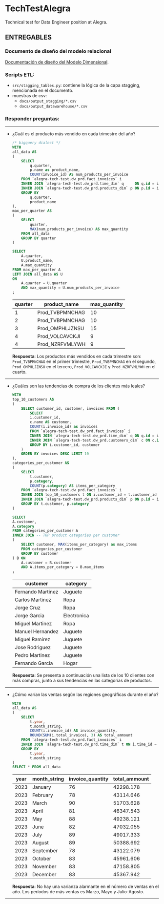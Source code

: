 # TechTestAlegra
Technical test for Data Engineer position at Alegra.

## ENTREGABLES
### Documento de diseño del modelo relacional
[Documentación de diseño del Modelo Dimensional](https://docs.google.com/document/d/1xN2t9K9dk5b721JqX1mwrwtG0MGDUqq2D4DK0ZH4rYI/edit?usp=sharing).
 
### Scripts ETL:
 - `src/stagging_tables.py`: contiene la lógica de la capa stagging, mencionada en el documento.
 - muestras de csv: 
    - `docs/output_stagging/*.csv`
    - `docs/output_datawarehouse/*.csv`

### Responder preguntas:
-----
+ ¿Cuál es el producto más vendido en cada trimestre del año?
    ```sql
    /* bigquery dialect */
    WITH
    all_data AS 
    (
        SELECT
            q.quarter,
            p.name as product_name,
            COUNT(invoice_id) AS num_products_per_invoice
        FROM `alegra-tech-test.dw_prd.fact_invoices` i
        INNER JOIN `alegra-tech-test.dw_prd.time_dim` q     ON q.id = i.time_id
        INNER JOIN `alegra-tech-test.dw_prd.products_dim` p ON p.id = i.product_id
        GROUP BY
            q.quarter,
            product_name
    ),
    max_per_quarter AS 
    (
        SELECT
            quarter,
            MAX(num_products_per_invoice) AS max_quantity
        FROM all_data
        GROUP BY quarter
    )

    SELECT
        A.quarter,
        U.product_name,
        A.max_quantity
    FROM max_per_quarter A
    LEFT JOIN all_data AS U
    ON
        A.quarter = U.quarter 
        AND max_quantity = U.num_products_per_invoice
    ;
    ```
    |quarter	| product_name      |	max_quantity    |
    |-----------|-------------------|-------------------|
    |       1	|  Prod_TVBPMNCHAG  |	            10  |
    |       2	|  Prod_TVBPMNCHAG  |	            10  |
    |       3	|  Prod_OMPHLJZNSU  |	            15  |
    |       4	|  Prod_VOLCAVCKJI  |	            9   |
    |       4	|  Prod_NZRFVMLYWH  |	            9   |

    **Respuesta**: Los productos más vendidos en cada trimestre son: `Prod_TVBPMNCHAG` en el primer trimestre, `Prod_TVBPMNCHAG` en el segundo, `Prod_OMPHLJZNSU` en el tercero, `Prod_VOLCAVCKJI` y `Prod_NZRFVMLYWH` en el cuarto.

-----
+ ¿Cuáles son las tendencias de compra de los clientes más leales?
    ```sql
    WITH
    top_10_customers AS 
    (
        SELECT customer_id, customer, invoices FROM (
            SELECT
            i.customer_id,
            c.name AS customer,
            COUNT(i.invoice_id) as invoices
            FROM `alegra-tech-test.dw_prd.fact_invoices` i
            INNER JOIN `alegra-tech-test.dw_prd.time_dim` q ON q.id = i.time_id
            INNER JOIN `alegra-tech-test.dw_prd.customers_dim` c ON c.id = i.customer_id
            GROUP BY i.customer_id, customer
        )
        ORDER BY invoices DESC LIMIT 10
    ),
    categories_per_customer AS
    (
        SELECT
            t.customer,
            p.category,
            COUNT(p.category) AS items_per_category
        FROM `alegra-tech-test.dw_prd.fact_invoices` i
        INNER JOIN top_10_customers t ON i.customer_id = t.customer_id
        INNER JOIN `alegra-tech-test.dw_prd.products_dim` p ON p.id = i.product_id
        GROUP BY t.customer, p.category
    )

    SELECT
    A.customer,
    A.category
    FROM categories_per_customer A
    INNER JOIN -- TOP product categories per customer
    (
        SELECT customer, MAX(items_per_category) as max_items
        FROM categories_per_customer
        GROUP BY customer
    ) B ON
        A.customer = B.customer
        AND A.items_per_category = B.max_items
    ;
    ```

    |customer	        |   category|
    |---                |---        |
    |Fernando Martinez	|   Juguete |
    |Carlos Martinez	|   Ropa    |
    |Jorge Cruz	        |   Ropa    |
    |Jorge Garcia	    |   Electronica |
    |Miguel Martinez	|   Ropa    |
    |Manuel Hernandez	|   Juguete |
    |Miguel Ramirez	    |   Juguete |
    |Jose Rodriguez	    |   Juguete |
    |Pedro Martinez	    |   Juguete |
    |Fernando Garcia	|   Hogar   |

    **Respuesta**: Se presenta a continuación una lista de los 10 clientes con más compras, junto a sus tendencias
    en las categorías de productos.
-----

+ ¿Cómo varían las ventas según las regiones geográficas durante el año?
    ```sql
    WITH
    all_data AS
    (
        SELECT
            t.year,
            t.month_string,
            COUNT(i.invoice_id) AS invoice_quantity,
            ROUND(SUM(i.total_invoice), 3) AS total_ammount
        FROM `alegra-tech-test.dw_prd.fact_invoices` i
        INNER JOIN `alegra-tech-test.dw_prd.time_dim` t ON i.time_id = t.id
        GROUP BY
            t.year,
            t.month_string
    )
    SELECT * FROM all_data

    ```
    |   year	|  month_string | invoice_quantity  |total_ammount  |
    |---        |---            | ---               | ---           |
    |   2023	|   January	    |	      76        |   42298.178   |
    |   2023	|   February	|	      78        |   43114.646   |
    |   2023	|   March	    |	      90        |   51703.628   |
    |   2023	|   April	    |	      81        |   46347.543   |
    |   2023	|   May	        |	      88        |   49238.121   |
    |   2023	|   June	    |	      82        |   47032.055   |
    |   2023	|   July	    |	      89        |   49017.333   |
    |   2023	|   August	    |	      89        |   50388.692   |
    |   2023	|   September	|	      78        |   43122.079   |
    |   2023	|   October	    |	      83        |   45961.606   |
    |   2023	|   November	|	      83        |   47158.805   |
    |   2023	|   December	|	      83        |   45367.942   |

    **Respuesta**: No hay una varianza alarmante en el número de ventas en el año. Los períodos de más
    ventas es Marzo, Mayo y Julio-Agosto.

-----
